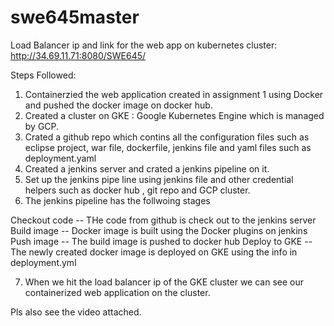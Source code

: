 # swe645master

Load Balancer ip and link for the web app on kubernetes cluster:  http://34.69.11.71:8080/SWE645/ 


Steps Followed:

1) Containerzied the web application created in assignment 1 using Docker and pushed the docker image on docker hub.
2) Created a cluster on GKE : Google Kubernetes Engine which is managed by GCP.
3) Crated a github repo which contins all the configuration files such as eclipse project, war file, dockerfile, jenkins file and yaml files such as deployment.yaml
4) Created a jenkins server and crated a jenkins pipeline on it.
5) Set up the jenkins pipe line using jenkins file and other credential helpers such as docker hub , git repo and GCP cluster.
6) The jenkins pipeline has the follwoing stages  

Checkout code  -- THe code from github is check out to the jenkins server
Build image	   -- Docker image is built using the Docker plugins on jenkins 
Push image	   -- The build image is pushed to docker hub
Deploy to GKE  -- The newly created docker image is deployed on GKE using the info in deployment.yml

7) When we hit the load balancer ip of the GKE cluster we can see our containerized web application on the cluster.

Pls also see the video attached.
 
